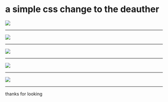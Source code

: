 <h1>a simple css change to the deauther</h1>
<img src="https://image.prntscr.com/image/TLKqUXl2T5CFJJmpSlDfug.png">
<hr>
<img src="https://image.prntscr.com/image/VGcyYLFFSvuQriT9D9rV_g.png">
<hr>
<img src="https://image.prntscr.com/image/1krqFP7aRvWS9bfI_RA0XA.png">
<hr>
<img src="https://image.prntscr.com/image/kth51qT0QFW_I5Z6BVWPZA.png">
<hr>
<img src="https://image.prntscr.com/image/n0wmzZqXSPOEgVrGpGp-UA.png">
<hr>
<p>thanks for looking</p>

